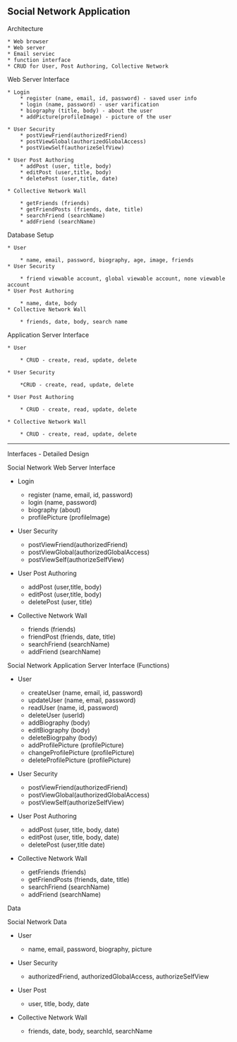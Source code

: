 ## Social Network Application

Architecture


	* Web browser
	* Web server
	* Email serviec
	* function interface
	* CRUD for User, Post Authoring, Collective Network

Web Server Interface

	* Login
		* register (name, email, id, password) - saved user info
		* login (name, password) - user varification
		* biography (title, body) - about the user
		* addPicture(profileImage) - picture of the user
	
	* User Security	
		* postViewFriend(authorizedFriend)
		* postViewGlobal(authorizedGlobalAccess)
		* postViewSelf(authorizeSelfView)

	* User Post Authoring
		* addPost (user, title, body)
		* editPost (user,title, body)
		* deletePost (user,title, date)
		
	* Collective Network Wall

		* getFriends (friends)
		* getFriendPosts (friends, date, title)
		* searchFriend (searchName)
		* addFriend (searchName)




Database Setup


	* User

		* name, email, password, biography, age, image, friends
	* User Security

		* friend viewable account, global viewable account, none viewable account
	* User Post Authoring
		
		* name, date, body
	* Collective Network Wall

		* friends, date, body, search name
		
		
Application Server Interface


	* User

		* CRUD - create, read, update, delete
		
	* User Security
		
		*CRUD - create, read, update, delete
		
	* User Post Authoring

		* CRUD - create, read, update, delete
		
	* Collective Network Wall

		* CRUD - create, read, update, delete


-------------------------------------------
Interfaces - Detailed Design


Social Network Web Server Interface 


* Login

	* register (name, email, id, password)
	* login (name, password)
	* biography (about)
	* profilePicture (profileImage)
* User Security

	* postViewFriend(authorizedFriend)
	* postViewGlobal(authorizedGlobalAccess)
	* postViewSelf(authorizeSelfView)
* User Post Authoring

	* addPost (user,title, body)
	* editPost (user,title, body)
	* deletePost (user, title)
* Collective Network Wall

	* friends (friends)
	* friendPost (friends, date, title)
	* searchFriend (searchName)
	* addFriend (searchName)


Social Network Application Server Interface (Functions)


* User

	* createUser (name, email, id, password)
	* updateUser (name, email, password)
	* readUser (name, id, password)
	* deleteUser (userId)
	* addBiography (body)
	* editBiography (body)
	* deleteBiogrpahy (body)
	* addProfilePicture (profilePicture)
	* changeProfilePicture (profilePicture)
	* deleteProfilePicture (profilePicture)
	
* User Security
	
	* postViewFriend(authorizedFriend)
	* postViewGlobal(authorizedGlobalAccess)
	* postViewSelf(authorizeSelfView)
	
* User Post Authoring
	
	* addPost (user, title, body, date)
	* editPost (user, title, body, date)
	* deletePost (user,title date)

* Collective Network Wall

	* getFriends (friends)
	* getFriendPosts (friends, date, title)
	* searchFriend (searchName)
	* addFriend (searchName)



Data

Social Network Data


* User

	* name, email, password, biography, picture
* User Security

	* authorizedFriend, authorizedGlobalAccess, authorizeSelfView
* User Post

	* user, title, body, date
* Collective Network Wall

	* friends, date, body, searchId, searchName
